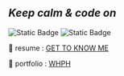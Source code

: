 ## _Keep calm & code on_

![Static Badge](https://img.shields.io/badge/job-Fullstack%20developer-blue) ![Static Badge](https://img.shields.io/badge/year-3-blue)

📜 resume :  [GET TO KNOW ME][resume]

📜 portfolio : [WHPH][devlog]

[//]: # (These are reference links used in the body of this note and get stripped out when the markdown processor does its job. There is no need to format nicely because it shouldn't be seen. Thanks SO - http://stackoverflow.com/questions/4823468/store-comments-in-markdown-syntax)

   [devlog]: <https://h2sudev.notion.site/26cb7bbe5f0c807ca2e6f0314b0c14fb>
   [resume]: <https://h2sulee.github.io/resume/>
   
